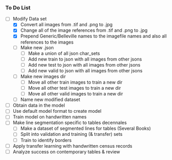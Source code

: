 ### To Do List
- [ ] Modify Data set
    - [X] Convert all images from .tif and .png to .jpg
    - [X] Change all of the image references from .tif and .png to .jpg
    - [X] Prepend Generic/Belleville names to the imagefile names and also all references to the images
    - [ ] Make new .json
        - [ ] Make a union of all json char_sets
        - [ ] Add new train to json with all images from other jsons
        - [ ] Add new test to json with all images from other jsons
        - [ ] Add new valid to json with all images from other jsons
    - [ ] Make new images dir
        - [ ] Move all other train images to train a new dir
        - [ ] Move all other test images to train a new dir
        - [ ] Move all other valid images to train a new dir
    -[ ] Name new modified dataset
- [ ] Obtain data in the model
- [ ] Use default model format to create model
- [ ] Train model on handwritten names
- [ ] Make line segmentation specific to tables decennales
    - [ ] Make a dataset of segmented lines for tables (Several Books)
    - [ ] Split into validation and training (& transfer) sets
    - [ ] Train to identify borders
- [ ] Apply transfer learning with handwritten census records
- [ ] Analyze success on contemporary tables & review